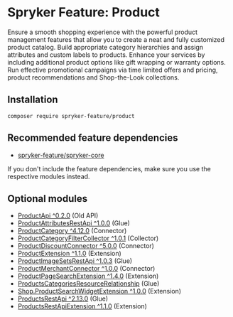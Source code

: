 # Spryker Feature: Product

Ensure a smooth shopping experience with the powerful product management features that allow you to create a neat and fully customized product catalog. Build appropriate category hierarchies and assign attributes and custom labels to products. Enhance your services by including additional product options like gift wrapping or warranty options. Run effective promotional campaigns via time limited offers and pricing, product recommendations and Shop-the-Look collections.

## Installation

```
composer require spryker-feature/product
```

## Recommended feature dependencies
- [spryker-feature/spryker-core](https://github.com/spryker-feature/spryker-core)

If you don't include the feature dependencies, make sure you use the respective modules instead.

## Optional modules
- [ProductApi ^0.2.0](https://github.com/spryker/product-api) (Old API)
- [ProductAttributesRestApi ^1.0.0](https://github.com/spryker/product-attributes-rest-api) (Glue)
- [ProductCategory ^4.12.0](https://github.com/spryker/product-category) (Connector)
- [ProductCategoryFilterCollector ^1.0.1](https://github.com/spryker/product-category-filter-collector) (Collector)
- [ProductDiscountConnector ^5.0.0](https://github.com/spryker/product-discount-connector) (Connector)
- [ProductExtension ^1.1.0](https://github.com/spryker/product-extension) (Extension)
- [ProductImageSetsRestApi ^1.0.3](https://github.com/spryker/product-image-sets-rest-api) (Glue)
- [ProductMerchantConnector ^1.0.0](https://github.com/spryker/product-merchant-connector) (Connector)
- [ProductPageSearchExtension ^1.4.0](https://github.com/spryker/product-page-search-extension) (Extension)
- [ProductsCategoriesResourceRelationship](https://github.com/spryker/products-categories-resource-relationship) (Glue)
- [Shop.ProductSearchWidgetExtension ^1.0.0](https://github.com/spryker-shop/product-search-widget-extension) (Extension)
- [ProductsRestApi ^2.13.0](https://github.com/spryker/products-rest-api) (Glue)
- [ProductsRestApiExtension ^1.1.0](https://github.com/spryker/products-rest-api-extension) (Extension)
